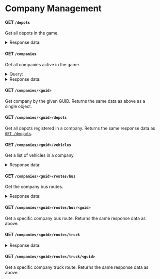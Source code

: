 # Company Management

#### GET `/depots`

Get all depots in the game.

<details>
<summary>Response data:</summary>

```json
[
  {
    "StorageMultiplier": 1.2000000476837,
    "BuildingGuid": "25BD62274460B519F5E01A9F25D3D9E3",
    "Name": "Depot",
    "Server_Building": {},
    "CompanyGuid": "944281B2490D9482F7DF2DB26E345637",
    "Storage": 1,
    "bIsUnderConstruction": true,
    "NumActiveVehicles": 0,
    "RunningCostPer10Mins": 60
  }
]
```

</details>

#### GET `/companies`

Get all companies active in the game.

<details>
<summary>Query:</summary>

* `depth` - Recursive search depth

</details>

<details>
<summary>Response data:</summary>

```json
[
  {
    "PendingRunningCost": 1,
    "AddedVehicleSlots": 0,
    "bDeactivated": false,
    "OwnerCharacterName": "EnhancedBrow",
    "OwnerCharacterId": {
      "CharacterGuid": "EA50F9CE42B8A468F4FBFE8C42AD87ED",
      "UniqueNetId": "76561198041602276"
    },
    "BusProfitShareToApply": 65,
    "OwnerPC": {},
    "Players": [{}],
    "Money": {
      "BaseValue": 0,
      "ShadowedValue": 521312
    },
    "JoinRequests": {},
    "Guid": "944281B2490D9482F7DF2DB26E345637",
    "TruckRoutes": {},
    "OwnVehicleWorldData": {},
    "BusRoutes": [{}, {}, {}, {}, {}, {}, {}, {}, {}, {}],
    "TruckProfitShareToApply": 0,
    "ContractsInProgress": {},
    "Settings": {
      "Name": "Kambing Incorporated",
      "ShortDesc": ""
    },
    "OwnVehicles": {},
    "Roles": [{}, {}, {}],
    "bIsCorporation": false,
    "MoneyTransactions": {},
    "IdleDurationSeconds": 26.354810900986,
    "OwnVehicleParts": {},
    "Vehicles": [{}, {}]
  }
]
```

</details>

#### GET `/companies/<guid>`

Get company by the given GUID. Returns the same data as above as a single object.

#### GET `/companies/<guid>/depots`

Get all depots registered in a company. Returns the same response data as [`GET /deppots`](#get-depots).

#### GET `/companies/<guid>/vehicles`

Get a list of vehicles in a company.

<details>
<summary>Response data:</summary>

```json
[
  {
    "ProblemText": "",
    "VehicleId": 3,
    "VehicleState": 2,
    "TotalRunningCost": 27,
    "DonatorVehicleId": 3,
    "Setting": {
      "VehicleName": "Bongo",
      "RouteGuid": "46E510044E87089B23341EAD434DFB94"
    },
    "DailyStats": [{}],
    "VehicleFlags": 5,
    "RoutePointIndex": 2,
    "VehicleKey": "Bongo",
    "VehicleActor": {},
    "LastUserCharacterId": {
      "CharacterGuid": "EA50F9CE42B8A468F4FBFE8C42AD87ED",
      "UniqueNetId": "76561198041602276"
    },
    "TotalProfitShare": 0,
    "UserCharacterId": {
      "CharacterGuid": "00000000000000000000000000000000",
      "UniqueNetId": ""
    }
  }
]
```

</details>

#### GET `/companies/<guid>/routes/bus`

Get the company bus routes.

<details>
<summary>Response data:</summary>

```json
[
  {
    "Guid": "46E510044E87089B23341EAD434DFB94",
    "Points": [
      {
        "PointGuid": "A65E6E4647093938401CD2965BB6BCBA",
        "RouteFlags": 0
      },
      {
        "PointGuid": "93B5867E4AC019E5F92835B960C7CDC4",
        "RouteFlags": 0
      },
      {
        "PointGuid": "1E32D13A45A80C9C007EDC9F38DDAF10",
        "RouteFlags": 0
      },
      {
        "PointGuid": "BF87062B4E2269E18B4F4197B3E52588",
        "RouteFlags": 0
      },
      {
        "PointGuid": "AD9521074CFC1B74523C7C9F5B757D56",
        "RouteFlags": 0
      },
      {
        "PointGuid": "8D5CA3044572EB6D72DA62969ECF148A",
        "RouteFlags": 0
      },
      {
        "PointGuid": "297A784E42BE26B6A54CF7BA4A9337AA",
        "RouteFlags": 0
      },
      {
        "PointGuid": "ED02CFDA4A5C5F64EE2F1AAFB32DE445",
        "RouteFlags": 0
      },
      {
        "PointGuid": "3CD4C9504D6012A8A22855A12B614D56",
        "RouteFlags": 0
      },
      {
        "PointGuid": "4E01D6E3437128C2307993B5C9E8D0C9",
        "RouteFlags": 0
      },
      {
        "PointGuid": "3ECFE14343DC08C95BA7438CC1EB9E98",
        "RouteFlags": 0
      },
      {
        "PointGuid": "E305C6C94089253771F7618E21609129",
        "RouteFlags": 0
      },
      {
        "PointGuid": "120562D445446FCB0876EE849ACC0BB6",
        "RouteFlags": 0
      },
      {
        "PointGuid": "3CD9ED4E4EA24B4C186C698355B26E9F",
        "RouteFlags": 0
      },
      {
        "PointGuid": "F92731E8430BDA36BC67B09C53699837",
        "RouteFlags": 0
      },
      {
        "PointGuid": "BB2F43EB42BED3498AE922B0E2ED2672",
        "RouteFlags": 0
      },
      {
        "PointGuid": "3CA1BE0842E13DF75D7587963E8527B4",
        "RouteFlags": 0
      },
      {
        "PointGuid": "1F8E6487485365AE9715D78E4AACB763",
        "RouteFlags": 0
      },
      {
        "PointGuid": "0C5F351940E92CC7E96C8CA631C67AFD",
        "RouteFlags": 0
      }
    ],
    "RouteName": "West-1"
  }
]
```

</details>

#### GET `/companies/<guid>/routes/bus/<guid>`

Get a specific company bus route. Returns the same response data as above.

#### GET `/companies/<guid>/routes/truck`

<details>
<summary>Response data:</summary>

```json
[
  {
    "Guid": "3582948D48D1E704D7CBA68816EFF570",
    "DeliveryPoints": [
      {
        "PointGuid": "4B4BA00C48FF4EB4B612E5B27A7CDB32",
        "RouteFlags": 0
      },
      {
        "PointGuid": "0AAA0A5D48BA51047EF2768C222D0791",
        "RouteFlags": 0
      }
    ],
    "RouteName": "Haul 101"
  }
]
```

</details>

#### GET `/companies/<guid>/routes/truck/<guid>`

Get a specific company truck route. Returns the same response data as above.
